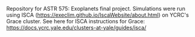 Repository for ASTR 575: Exoplanets final project. Simulations were run using ISCA (https://execlim.github.io/IscaWebsite/about.html) on YCRC's Grace cluster. See here for ISCA instructions for Grace: https://docs.ycrc.yale.edu/clusters-at-yale/guides/isca/
